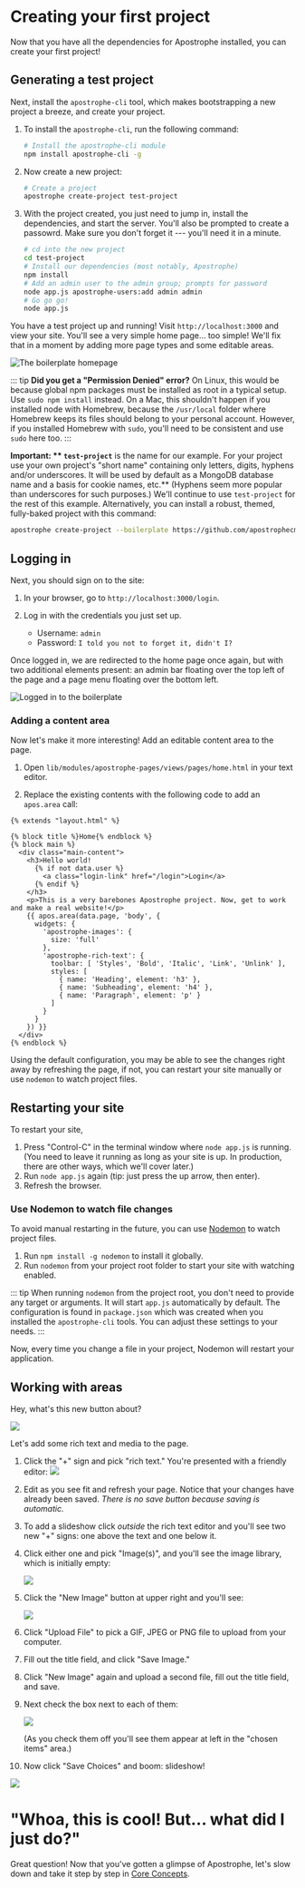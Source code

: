 # Creating your first project

Now that you have all the dependencies for Apostrophe installed, you can create your first project!

## Generating a test project

Next, install the `apostrophe-cli` tool, which makes bootstrapping a new project a breeze, and create your project.

1. To install the `apostrophe-cli`, run the following command:

    ```bash
    # Install the apostrophe-cli module
    npm install apostrophe-cli -g
    ```

2. Now create a new project:

    ```bash
    # Create a project
    apostrophe create-project test-project
    ```
3. With the project created, you just need to jump in, install the dependencies, and start the server. You'll also be prompted to create a passowrd. Make sure you don't forget it --- you'll need it in a minute.

    ```bash
    # cd into the new project
    cd test-project
    # Install our dependencies (most notably, Apostrophe)
    npm install
    # Add an admin user to the admin group; prompts for password
    node app.js apostrophe-users:add admin admin
    # Go go go!
    node app.js
    ```

You have a test project up and running! Visit `http://localhost:3000` and view your site. You'll see a very simple home page... too simple! We'll fix that in a moment by adding more page types and some editable areas.

![The boilerplate homepage](../../images/assets/boilerplate_loggedout.png)

::: tip
**Did you get a "Permission Denied" error?** On Linux, this would be because global npm packages must be installed as root in a typical setup. Use `sudo npm install` instead. On a Mac, this shouldn't happen if you installed node with Homebrew, because the `/usr/local` folder where Homebrew keeps its files should belong to your personal account. However, if you installed Homebrew with `sudo`, you'll need to be consistent and use `sudo` here too.
:::

**Important: ** `test-project`** is the name for our example. For your project use your own project's "short name" containing only letters, digits, hyphens and/or underscores. It will be used by default as a MongoDB database name and a basis for cookie names, etc.** \(Hyphens seem more popular than underscores for such purposes.\) We'll continue to use `test-project` for the rest of this example. Alternatively, you can install a robust, themed, fully-baked project with this command:

```bash
apostrophe create-project --boilerplate https://github.com/apostrophecms/apostrophe-open-museum test-project
```

## Logging in

Next, you should sign on to the site:


1. In your browser, go to `http://localhost:3000/login`.

2. Log in with the credentials you just set up.
    * Username: `admin`
    * Password: `I told you not to forget it, didn't I?`

Once logged in, we are redirected to the home page once again, but with two additional elements present: an admin bar floating over the top left of the page and a page menu floating over the bottom left.

![Logged in to the boilerplate](../../images/assets/boilerplate_loggedin.png)

### Adding a content area

Now let's make it more interesting! Add an editable content area to the page.

1. Open `lib/modules/apostrophe-pages/views/pages/home.html` in your text editor.

2. Replace the existing contents with the following code to add an `apos.area` call:

```markup
{% extends "layout.html" %}

{% block title %}Home{% endblock %}
{% block main %}
  <div class="main-content">
    <h3>Hello world!
      {% if not data.user %}
        <a class="login-link" href="/login">Login</a>
      {% endif %}
    </h3>
    <p>This is a very barebones Apostrophe project. Now, get to work and make a real website!</p>
    {{ apos.area(data.page, 'body', {
      widgets: {
        'apostrophe-images': {
          size: 'full'
        },
        'apostrophe-rich-text': {
          toolbar: [ 'Styles', 'Bold', 'Italic', 'Link', 'Unlink' ],
          styles: [
            { name: 'Heading', element: 'h3' },
            { name: 'Subheading', element: 'h4' },
            { name: 'Paragraph', element: 'p' }
          ]
        }
      }
    }) }}
  </div>
{% endblock %}
```

Using the default configuration, you may be able to see the changes right away by refreshing the page, if not, you can restart your site manually or use `nodemon` to watch project files.

## Restarting your site

To restart your site,

1. Press "Control-C" in the terminal window where `node app.js` is running. \(You need to leave it running as long as your site is up. In production, there are other ways, which we'll cover later.\)
2. Run `node app.js` again \(tip: just press the up arrow, then enter\).
3. Refresh the browser.

### Use Nodemon to watch file changes

To avoid manual restarting in the future, you can use [Nodemon](https://nodemon.io) to watch project files.

1. Run `npm install -g nodemon` to install it globally.
2. Run `nodemon` from your project root folder to start your site with watching enabled.

::: tip
When running `nodemon` from the project root, you don't need to provide any target or arguments. It will start `app.js` automatically by default. The configuration is found in `package.json` which was created when you installed the `apostrophe-cli` tools. You can adjust these settings to your needs.
:::

Now, every time you change a file in your project, Nodemon will restart your application.

## Working with areas

Hey, what's this new button about?

![](../../images/assets/tutorial-plus-button.png)

Let's add some rich text and media to the page.

1.  Click the "+" sign and pick "rich text." You're presented with a friendly editor:
    ![](../../images/assets/tutorial-rich-text-editor.png)

2.  Edit as you see fit and refresh your page. Notice that your changes have already been saved. _There is no save button because saving is automatic._

3.  To add a slideshow click _outside_ the rich text editor and you'll see two new "+" signs: one above the text and one below it.

4.  Click either one and pick "Image\(s\)", and you'll see the image library, which is initially empty:

    ![](../../images/assets/tutorial-images-library.png)

5.  Click the "New Image" button at upper right and you'll see:

    ![](../../images/assets/tutorial-new-image.png)

6.  Click "Upload File" to pick a GIF, JPEG or PNG file to upload from your computer.

7.  Fill out the title field, and click "Save Image."

8.  Click "New Image" again and upload a second file, fill out the title field, and save.

9.  Next check the box next to each of them:

    ![](../../images/assets/tutorial-select-images.png)

    \(As you check them off you'll see them appear at left in the "chosen items" area.\)

10. Now click "Save Choices" and boom: slideshow!

![](../../images/assets/tutorial-slideshow.gif)

# "Whoa, this is cool! But... what did I just do?"

Great question! Now that you've gotten a glimpse of Apostrophe, let's slow down and take it step by step in [Core Concepts](/core-concepts/README.md).

